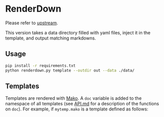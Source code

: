 # RenderDown

Please refer to [upstream](https://github.com/jeffhung/RenderDown).

This version takes a data directory filled with yaml files, inject it in the template, and output matching markdowns.

## Usage

```sh
pip install -r requirements.txt
python renderdown.py template --outdir out --data ./data/
```

## Templates

Templates are rendered with [Mako](https://docs.makotemplates.org/en/latest/syntax.html). A `doc` variable is added to the
namespace of all templates (see [API.md](API.md#renderdown-DocManager)
for a description of the functions on `doc`). For example, if
`mytemp.mako` is a template defined as follows:
